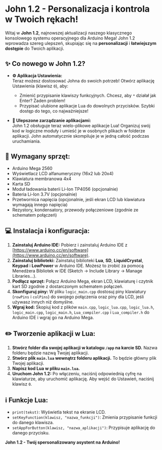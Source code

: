 # John 1.2 - Personalizacja i kontrola w Twoich rękach!

Witaj w **John 1.2**, najnowszej aktualizacji naszego klasycznego konsolowego systemu operacyjnego dla Arduino Mega! John 1.2 wprowadza szereg ulepszeń, skupiając się na **personalizacji** i **łatwiejszym dostępie** do Twoich aplikacji.

## :sparkles: Co nowego w John 1.2?

* **:gear: Aplikacja Ustawienia:**  
    Teraz możesz dostosować Johna do swoich potrzeb! Otwórz aplikację Ustawienia (klawisz `0`), aby:
    * Zmienić przypisanie klawiszy funkcyjnych. Chcesz, aby `*` działał jak Enter? Żaden problem!
    * Przypisać ulubione aplikacje Lua do dowolnych przycisków. Szybki dostęp do tego, co najważniejsze!

* **:open_file_folder: Ulepszone zarządzanie aplikacjami:**  
    John 1.2 obsługuje teraz wielo-plikowe aplikacje Lua! Organizuj swój kod w logiczne moduły i umieść je w osobnych plikach w folderze aplikacji. John automatycznie skompiluje je w jedną całość podczas uruchamiania.

## :electric_plug: Wymagany sprzęt:

* Arduino Mega 2560
* Wyświetlacz LCD alfanumeryczny (16x2 lub 20x4)
* Klawiatura membranowa 4x4 
* Karta SD 
* Moduł ładowania baterii Li-Ion TP4056 (opcjonalnie)
* Bateria Li-Ion 3.7V (opcjonalnie)
* Przetwornica napięcia (opcjonalnie, jeśli ekran LCD lub klawiatura wymagają innego napięcia)
* Rezystory, kondensatory, przewody połączeniowe (zgodnie ze schematem połączeń)

## :computer: Instalacja i konfiguracja:

1. **Zainstaluj Arduino IDE:** Pobierz i zainstaluj Arduino IDE z [https://www.arduino.cc/en/software](https://www.arduino.cc/en/software).
2. **Zainstaluj biblioteki:** Zainstaluj biblioteki **Lua**, **SD**, **LiquidCrystal**, **Keypad** i **LowPower** w Arduino IDE. Możesz to zrobić za pomocą Menedżera Bibliotek w IDE (Sketch -> Include Library -> Manage Libraries...).
3. **Podłącz sprzęt:** Połącz Arduino Mega, ekran LCD, klawiaturę i czytnik kart SD zgodnie z dostarczonym schematem połączeń.
4. **Skonfiguruj piny:** W pliku `logic_main.cpp` dostosuj piny klawiatury (`rowPins` i `colPins`) do swojego połączenia oraz piny dla LCD, jeśli używasz innych niż domyślne.
5. **Wgraj kod:** Skopiuj kod z plików `main.cpp`, `logic_lua.cpp`, `logic_lua.h`, `logic_main.cpp`, `logic_main.h`, `Lua_compiler.cpp` i `Lua_compiler.h` do Arduino IDE i wgraj go na Arduino Mega.

## :pencil2: Tworzenie aplikacji w Lua:

1. **Stwórz folder dla swojej aplikacji w katalogu `/app` na karcie SD.** Nazwa folderu będzie nazwą Twojej aplikacji.
2. **Stwórz plik `main.lua` wewnątrz folderu aplikacji.** To będzie główny plik Twojej aplikacji.
3. **Napisz kod Lua w pliku `main.lua`.** 
4. **Uruchom John 1.2:** Po włączeniu, naciśnij odpowiednią cyfrę na klawiaturze, aby uruchomić aplikację. Aby wejść do Ustawień, naciśnij klawisz `0`.

## :information_source:  Funkcje Lua:

* `print(tekst)`: Wyświetla tekst na ekranie LCD.
* `setKeyFunction(klawisz, "nazwa_funkcji")`:  Zmienia przypisanie funkcji do danego klawisza.
* `setAppForButton(klawisz, "nazwa_aplikacji")`:  Przypisuje aplikację do danego przycisku. 

**John 1.2 - Twój spersonalizowany asystent na Arduino!**
